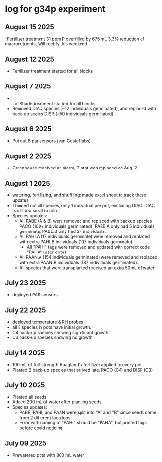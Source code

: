 # log for g34p experiment

## August 15 2025
-Fertilizer treatment 31 ppm P overfilled by 675 mL 3.3% reduction of macronutrients. Will rectify this weekend.

## August 12 2025
- Fertilizer treatment started for all blocks

## August 7 2025
- - Shade treatment started for all blocks
- Removed DIAC species (~12 individuals germinated), and replaced with back-up secies DISP (~50 individuals germinated)


## August 6 2025
- Put out 8 par sensors (van Gestel labs)

## August 2 2025
- Greenhouse received an alarm, T-stat was replaced on Aug. 2.

## August 1 2025
- watering, fertilizing, and shuffling: made excel sheet to track these updates
- Thinned out all species, only 1 individual per pot, excluding DIAC. DIAC is still too small to thin
- Species updates:
    - All PABE (A & B) were removed and replaced with backup species PACO (100+ individuals germinated). PABE.A only had 5 individuals germinate, PABE.B only had 24 individuals. 
    - All PAHI.A (17 individuals germinate) were removed and replaced with extra PAHI.B individuals (107 individuals germinate).
        - All "PAHI" tags were removed and updated with correct code "PAHA" (user error)
    - All PAAN.A (154 individuals germinated) were removed and replaced with extra PAAN.B individuals (187 individuals germinated). 
    - All species that were transplanted received an extra 50mL of water


## July 23 2025
- deployed PAR sensors

## July 22 2025
- deployed temperature & RH probes
- all 8 species in pots have initial growth. 
- C4 back-up species showing significant growth
- C3 back-up species showing no growth 

## July 14 2025
- 100 mL of full-strength Hoagland's fertilizer applied to every pot
- Planted 2 back-up species that arrived late. PACO (C4) and DISP (C3)

## July 10 2025
- Planted all seeds
- Added 200 mL of water after planting seeds
- Species updates:
    - PABE, PAHI, and PAAN were split into "A" and "B" since seeds came from 2 different locations
    - Error with naming of "PAHI" should be "PAHA", but printed tags before could noticing

## July 09 2025
-  Prewatered pots with 800 mL water